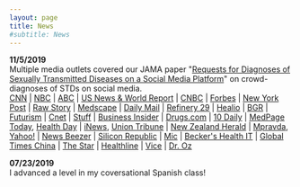 ```yaml
---
layout: page
title: News
#subtitle: News
---
```


**11/5/2019**<br/>
Multiple media outlets covered our JAMA paper "[Requests for Diagnoses of Sexually Transmitted Diseases on a Social Media Platform](https://jamanetwork.com/journals/jama/fullarticle/2753884)" on crowd-diagnoses of STDs on social media.<br/>
[CNN](https://www.cnn.com/2019/11/05/health/stds-reddit-crowdsource-wellness/index.html) | [NBC](https://www.nbcnews.com/health/sexual-health/paging-dr-reddit-more-people-turn-social-media-std-advice-n1076391) | [ABC](https://www.abc.net.au/news/health/2019-11-06/reddit-for-stds-stis-sexual-health-information/11670752) | [US News & World Report](https://www.usnews.com/news/healthiest-communities/articles/2019-11-05/reddit-users-seek-std-diagnoses-on-social-media-site) | [CNBC](https://www.cnbc.com/2019/11/05/people-are-turning-to-dr-google-reddit-for-std-medical-diagnoses.html) | [Forbes](https://www.forbes.com/sites/brucelee/2019/11/05/what-is-the-best-way-to-diagnose-an-std-not-crowdsourcing-on-reddit/#d856b173c379) | [New York Post](https://nypost.com/2019/11/05/people-are-posting-their-genitals-on-reddit-to-diagnose-stds/) | <a href="https://www.rawstory.com/2019/11/help-what-is-this-net-users-take-to-reddit-for-std-diagnosis/">Raw Story</a> | <a href="https://www.medscape.com/viewarticle/920848">Medscape</a> | <a href="https://www.dailymail.co.uk/health/article-7651183/People-posting-photos-genitals-Reddit-STIs-diagnosed-users.html">Daily Mail</a> | <a href="https://www.refinery29.com/en-us/2019/11/8704969/std-crowdsourcing-diagnosis-study">Refinery 29</a> | <a href="https://www.healio.com/infectious-disease/stds/news/online/%7Bf1bf3506-8a77-4970-9f30-d55051eb7182%7D/crowd-sourced-std-diagnoses-on-reddit-likely-to-be-wildly-inaccurate">Healio</a> | <a href="https://bgr.com/2019/11/05/std-testing-internet-diagnosis-risks/">BGR</a> | <a href="https://futurism.com/neoscope/people-posting-their-genitals-reddit-sti-diagnoses">Futurism</a> | <a href="https://www.cnet.com/es/noticias/reddit-google-enfermedades-sexuales-consultas-fotos-estudio/">Cnet</a> | <a href="https://www.stuff.co.nz/life-style/love-sex/117184900/hundreds-of-people-crowd-source-sti-diagnoses-on-social-media-says-study">Stuff</a> | <a href="https://www.businessinsider.com/people-diagnosing-gonorrhea-chlamydia-stds-on-reddit-2019-11?r=UK&IR=T">Business Insider</a> | <a href="https://www.drugs.com/news/hey-social-media-not-docs-increasingly-diagnosing-stds-86264.html?utm_source=ddc&utm_medium=rss&utm_campaign=%27Hey%2C+What+Is+This%3F%27%3A+Social+Media%2C+Not+Docs%2C+Increasingly+Diagnosing+STDs">Drugs.com</a> | <a href="https://10daily.com.au/lifestyle/health/a191105hxjyt/people-are-using-reddit-not-doctors-to-diagnose-their-stis-20191105">10 Daily</a> | <a href="https://www.medpagetoday.com/infectiousdisease/stds/83137">MedPage Today</a>, <a href="https://consumer.healthday.com/health-technology-information-18/computers-internet-144/hey-what-is-this-social-media-not-docs-increasingly-diagnosing-stds-751886.html">Health Day</a> | <a href="https://inews.co.uk/news/technology/sti-diagnosis-reddit-strangers-online-medical-advice-help-828681">iNews</a>, <a href="https://www.sandiegouniontribune.com/news/public-safety/story/2019-05-19/uc-san-diego-calls-for-tighter-regulation-of-marijuana-advertising">Union Tribune</a> | <a href="https://www.nzherald.co.nz/lifestyle/news/article.cfm?c_id=6&objectid=12282792">New Zealand Herald</a> | <a href="https://mpravda.com/kollektivnaya-diagnostika-polovyh-infektsij-v-internete-poluchila-ogromnuyu-populyarnost/">Mpravda</a>, <a href="https://www.yahoo.com/lifestyle/people-asking-internet-diagnose-stds-155548947.html">Yahoo!</a> | <a href="https://newsbeezer.com/people-publish-their-genitals-on-reddit-to-diagnose-sexually-transmitted-diseases/">News Beezer</a> | <a href="https://www.siliconrepublic.com/innovation/reddit-std-subreddit-diagnosis">Silicon Republic</a> | <a href="https://www.mic.com/p/seeking-std-diagnosis-on-reddit-even-with-pictures-is-a-terrible-idea-19302129">Mic</a> | <a href="https://www.beckershospitalreview.com/consumerism/study-consumers-turning-to-social-media-internet-searches-for-medical-diagnoses.html">Becker&#39;s Health IT</a> | <a href="http://www.globaltimes.cn/content/1169167.shtml">Global Times China</a> | <a href="https://www.thestar.com.my/tech/tech-news/2019/11/07/help-what-is-this-net-users-take-to-reddit-for-std-diagnosis">The Star</a> | <a href="https://www.healthline.com/health-news/people-are-getting-their-stds-diagnosed-on-reddit">Healthline</a> | <a href="https://www.vice.com/en_au/article/a35988/people-posting-photos-of-stis-on-reddit-asking-for-advice">Vice</a> | <a href="https://www.doctoroz.com/article/people-are-crowdsourcing-their-std-diagnoses-its-huge-problem">Dr. Oz</a> </span>


**07/23/2019**<br/>
I advanced a level in my coversational Spanish class!
